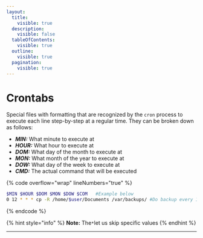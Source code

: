 ```yaml
---
layout:
  title:
    visible: true
  description:
    visible: false
  tableOfContents:
    visible: true
  outline:
    visible: true
  pagination:
    visible: true
---
```


# Crontabs

Special files with formatting that are recognized by the `cron` process to execute each line step-by-step at a regular time. They can be broken down as follows:

* _**MIN:**_ What minute to execute at
* _**HOUR:**_ What hour to execute at
* _**DOM:**_ What day of the month to execute at
* _**MON:**_ What month of the year to execute at
* _**DOW:**_ What day of the week to execute at
* _**CMD:**_ The actual command that will be executed

{% code overflow="wrap" lineNumbers="true" %}
```bash
$MIN $HOUR $DOM $MON $DOW $COM   #Example below
0 12 * * * cp -R /home/$user/Documents /var/backups/ #Do backup every 12 hours
```
{% endcode %}

{% hint style="info" %}
**Note:** The`*`let us skip specific values
{% endhint %}

***
